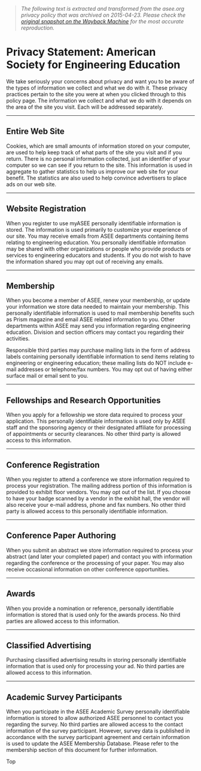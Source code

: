> *The following text is extracted and transformed from the asee.org privacy policy that was archived on 2015-04-23. Please check the [original snapshot on the Wayback Machine](https://web.archive.org/web/20150423151548id_/http%3A//www.asee.org/about-us/headquarters/privacy-statement) for the most accurate reproduction.*

# Privacy Statement: American Society for Engineering Education

We take seriously your concerns about privacy and want you to be aware of the types of information we collect and what we do with it. These privacy practices pertain to the site you were at when you clicked through to this policy page. The information we collect and what we do with it depends on the area of the site you visit. Each will be addressed separately.

* * *

##  Entire Web Site

Cookies, which are small amounts of information stored on your computer, are used to help keep track of what parts of the site you visit and if you return. There is no personal information collected, just an identifier of your computer so we can see if you return to the site. This information is used in aggregate to gather statistics to help us improve our web site for your benefit. The statistics are also used to help convince advertisers to place ads on our web site.

* * *

##  Website Registration

When you register to use myASEE personally identifiable information is stored. The information is used primarily to customize your experience of our site. You may receive emails from ASEE departments containing items relating to engineering education. You personally identifiable information may be shared with other organizations or people who provide products or services to engineering educators and students. If you do not wish to have the information shared you may opt out of receiving any emails.

* * *

##  Membership

When you become a member of ASEE, renew your membership, or update your information we store data needed to maintain your membership. This personally identifiable information is used to mail membership benefits such as Prism magazine and email ASEE related information to you. Other departments within ASEE may send you information regarding engineering education. Division and section officers may contact you regarding their activities.

Responsible third parties may purchase mailing lists in the form of address labels containing personally identifiable information to send items relating to engineering or engineering education; these mailing lists do NOT include e-mail addresses or telephone/fax numbers. You may opt out of having either surface mail or email sent to you.

* * *

##  Fellowships and Research Opportunities

When you apply for a fellowship we store data required to process your application. This personally identifiable information is used only by ASEE staff and the sponsoring agency or their designated affiliate for processing of appointments or security clearances. No other third party is allowed access to this information.

* * *

##  Conference Registration

When you register to attend a conference we store information required to process your registration. The mailing address portion of this information is provided to exhibit floor vendors. You may opt out of the list. If you choose to have your badge scanned by a vendor in the exhibit hall, the vendor will also receive your e-mail address, phone and fax numbers. No other third party is allowed access to this personally identifiable information.

* * *

##  Conference Paper Authoring

When you submit an abstract we store information required to process your abstract (and later your completed paper) and contact you with information regarding the conference or the processing of your paper. You may also receive occasional information on other conference opportunities.

* * *

##  Awards

When you provide a nomination or reference, personally identifiable information is stored that is used only for the awards process. No third parties are allowed access to this information.

* * *

##  Classified Advertising

Purchasing classified advertising results in storing personally identifiable information that is used only for processing your ad. No third parties are allowed access to this information.

* * *

##  Academic Survey Participants

When you participate in the ASEE Academic Survey personally identifiable information is stored to allow authorized ASEE personnel to contact you regarding the survey. No third parties are allowed access to the contact information of the survey participant. However, survey data is published in accordance with the survey participant agreement and certain information is used to update the ASEE Membership Database. Please refer to the membership section of this document for further information.

Top
